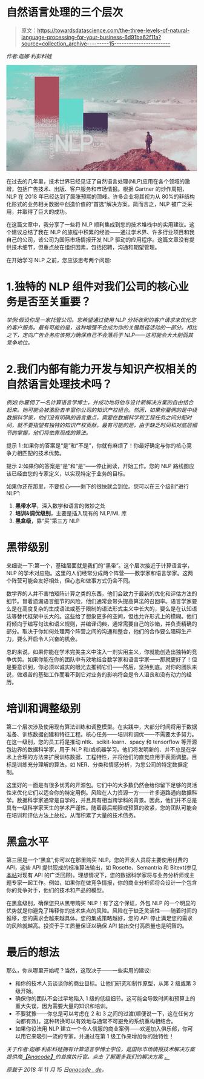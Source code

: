 # 自然语言处理的三个层次

> 原文：<https://towardsdatascience.com/the-three-levels-of-natural-language-processing-for-your-business-6d91ba62f11a?source=collection_archive---------15----------------------->

*作者:迦娜·利彭科娃*

![](img/d6a8b7e5022d5158ce990f98d61506d8.png)

在过去的几年里，技术世界已经见证了自然语言处理(NLP)应用在各个领域的激增，包括广告技术、出版、客户服务和市场情报。根据 Gartner 的炒作周期，NLP 在 2018 年已经达到了膨胀预期的顶峰。许多企业将其视为从 80%的非结构化形式的业务相关数据中创造价值的“首选”解决方案。简而言之，NLP 被广泛采用，并取得了巨大的成功。

在这篇文章中，我分享了一些将 NLP 顺利集成到您的技术堆栈中的实用建议。这个建议总结了我在 NLP 的旅程中积累的经验——通过学术界、许多行业项目和我自己的公司，该公司为国际市场情报开发 NLP 驱动的应用程序。这篇文章没有提供技术细节，但重点放在组织因素，包括招聘，沟通和期望管理。

在开始学习 NLP 之前，您应该思考两个问题:

# 1.独特的 NLP 组件对我们公司的核心业务是否至关重要？

*举例:假设你是一家托管公司。您希望通过使用 NLP 分析收到的客户请求来优化您的客户服务。最有可能的是，这种增强不会成为你的关键路径活动的一部分。相比之下，定向广告业务应该努力确保自己不会落后于 NLP——这可能会大大削弱其竞争地位。*

# 2.我们内部有能力开发与知识产权相关的自然语言处理技术吗？

*例如:你雇佣了一名计算语言学博士，并成功地将他与设计新解决方案的自由结合起来。她可能会被激励去丰富你公司的知识产权组合。然而，如果你雇佣的是中级数据科学家，他们没有明确的语言重点，需要在数据科学和工程任务之间分配时间，就不要指望有独特的知识产权贡献。最有可能的是，由于缺乏时间和对底层细节的掌握，他们将依靠现成的算法。*

提示 1 :如果你的答案是“是”和“不是”，你就有麻烦了！你最好确定与你的核心竞争力相匹配的技术优势。

提示 2:如果你的答案是“是”和“是”——停止阅读，开始工作。您的 NLP 路线图应该已经由您的专家定义，以实现特定于业务的目标。

如果你还在那里，不要担心——剩下的很快就会到位。您可以在三个级别“进行 NLP”:

1.  **黑带水平**，深入数学和语言的微妙之处
2.  **培训&调优级别**，主要是插入现有的 NLP/ML 库
3.  **黑盒级**，靠“买”第三方 NLP

# 黑带级别

来细说一下:第一个，基础层面就是我们的“黑带”。这个层次接近于计算语言学，NLP 的学术对应物。这里的人们经常分成两个阵营——数学家和语言学家。这两个阵营可能会友好相处，但心态和做事方式仍会不同。

数学界的人并不害怕矩阵计算之类的东西，他们会致力于最新的优化和评估方法的细节。冒着遗漏语言细节的风险，他们通常会带头提高算法的召回率。语言学家要么是在高度复杂的生成语法或基于限制的语法形式主义中长大的，要么是在认知语法等替代框架中长大的。这些给了想象更多的空间，但也允许形式上的模糊。他们将倾向于编写句法和语义规则，并编译词典，通常需要自己的沙箱，并负责精确的部分。取决于你如何处理两个阵营之间的沟通和整合，他们的合作要么阻碍生产力，要么开启令人兴奋的机会。

总的来说，如果你能在学术完美主义中注入一剂实用主义，你就能创造出独特的竞争优势。如果你能在你的团队中有效地结合数学家和语言学家——那就更好了！但是要意识到，你必须以诚实的眼光去推销它们——然后，坚持到底。对你的团队来说，做艰苦的基础工作而看不到它对业务的影响将会是令人沮丧和没有动力的经历。

# 培训和调整级别

第二个层次涉及使用现有算法训练和调整模型。在实践中，大部分时间将用于数据准备、训练数据创建和特征工程。核心任务——培训和调优——不需要太多努力。在这一级别，您的员工将是推动 nltk、scikit-learn、spacy 和 tensorflow 等开源包边界的数据科学家，用于 NLP 和/或机器学习。他们将发明新的、并不总是在学术上合理的方法来扩展训练数据、工程特性，并将他们的直觉应用于表面调整。目标是训练充分理解的算法，如 NER、分类和情感分析，为您公司的特定数据定制。

这里好的一面是有很多优秀的开源包。它们中的大多数仍然会给你留下足够的灵活性来优化它们以适合你的特定用例。风险在人力资源一方——许多道路通向数据科学。数据科学家通常是自学的，并且具有相当跨学科的背景。因此，他们并不总是具有一级科学家天生的学术严谨性。随着最后期限或预算的收紧，您的团队可能会在培训和评估方法上放松，从而积累了大量的技术债务。

# 黑盒水平

第三层是一个“黑盒”,你可以在那里购买 NLP。您的开发人员将主要使用付费的 API，这些 API 提供现成的标准算法输出，如 Rosette、Semantria 和 Bitext(参见[本帖](https://medium.com/@boab.dale/text-analytics-apis-part-1-the-bigger-players-3ce8a93577bd)对现有 API 的广泛回顾)。理想情况下，您的数据科学家将与业务分析师或主题专家一起工作。例如，如果你在做竞争情报，你的商业分析师将会设计一个包含你的竞争对手，他们的技术和产品的模型。

在黑盒级别，确保您只从黑带购买 NLP！有了这个保证，外包 NLP 的一个明显的优势就是你避免了稀释你的技术焦点的风险。风险在于缺乏灵活性——随着时间的推移，您的需求会越来越具体。您的集成策略越好，您的 API 停止满足您的需求的风险就越高。投资于手工质量保证以确保 API 输出交付高质量也是明智的。

# 最后的想法

那么，你从哪里开始呢？当然，这取决于——一些实用的建议:

*   和你的技术人员谈谈你的商业目标。让他们研究和制作原型，从第 2 级或第 3 级开始。
*   确保你的团队不会过早地陷入 1 级的低级细节。这可能会导致时间和预算上的重大失误，因为需要大量的知识和培训。
*   不要犹豫——你总是可以考虑在 2 和 3 之间的过渡(顺便说一下，这在任何方向都有效)。这种转换可以有效地与通常不可避免的系统重构相结合。
*   如果你设法用 NLP 建立一个令人信服的商业案例——欢迎加入俱乐部，你可以用它来吸引一流的专家，并通过在第 1 级工作来增加你的独特性！

*关于作者:迦娜·利彭科娃拥有计算语言学博士学位，是国际市场情报技术解决方案提供商*[*【Anacode】*](http://www.anacode.de/)*的首席执行官。点击* *了解更多我们的解决方案* [*。*](http://anacode.de/products/)

*原载于 2018 年 11 月 15 日*[*anacode . de*](http://anacode.de/three-levels-of-natural-language-processing-for-your-business/)*。*